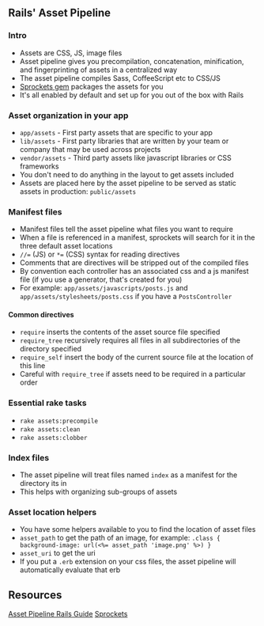 ## Rails' Asset Pipeline

### Intro

* Assets are CSS, JS, image files
* Asset pipeline gives you precompilation, concatenation, minification, and fingerprinting of assets in a centralized way
* The asset pipeline compiles Sass, CoffeeScript etc to CSS/JS
* [Sprockets gem](https://github.com/sstephenson/sprockets) packages the assets for you
* It's all enabled by default and set up for you out of the box with Rails

### Asset organization in your app

* `app/assets` - First party assets that are specific to your app
* `lib/assets` - First party libraries that are written by your team or company that may be used across projects
* `vendor/assets` - Third party assets like javascript libraries or CSS frameworks
* You don't need to do anything in the layout to get assets included
* Assets are placed here by the asset pipeline to be served as static assets in production: `public/assets`


### Manifest files

* Manifest files tell the asset pipeline what files you want to require
* When a file is referenced in a manifest, sprockets will search for it in the three default asset locations
* `//=` (JS) or `*=` (CSS) syntax for reading directives
* Comments that are directives will be stripped out of the compiled files
* By convention each controller has an associated css and a js manifest file (if you use a generator, that's created for you)
* For example: `app/assets/javascripts/posts.js` and `app/assets/stylesheets/posts.css` if you have a `PostsController`

#### Common directives
* `require` inserts the contents of the asset source file specified
* `require_tree` recursively requires all files in all subdirectories of the directory specified
* `require_self` insert the body of the current source file at the location of this line
* Careful with `require_tree` if assets need to be required in a particular order

### Essential rake tasks

* `rake assets:precompile`
* `rake assets:clean`
* `rake assets:clobber`

### Index files

* The asset pipeline will treat files named `index` as a manifest for the directory its in
* This helps with organizing sub-groups of assets

### Asset location helpers

* You have some helpers available to you to find the location of asset files
* `asset_path` to get the path of an image, for example:
  `.class { background-image: url(<%= asset_path 'image.png' %>) }`
* `asset_uri` to get the uri
* If you put a `.erb` extension on your css files, the asset pipeline will automatically evaluate that erb

## Resources

[Asset Pipeline Rails Guide](http://guides.rubyonrails.org/asset_pipeline.html)
[Sprockets](https://github.com/sstephenson/sprockets)
